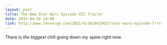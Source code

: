 ```yaml
---
layout: post
title: The New Star Wars Episode VII Trailer
date: 2015-04-16 14:00
link: http://www.theverge.com/2015/4/16/8429027/star-wars-episode-7-trailer-watch-first
---
```

 
There is *the biggest* chill going down my spine right now.